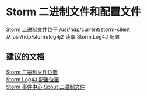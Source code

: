 <properties
    pageTitle="Storm binaries and configuration files"
    description="Storm 二进制文件和配置文件"
    service="microsoft.hdinsight"
    resource="clusters"
    authors="bharathsreenivas"
    displayOrder="16"
    selfHelpType="resource"
    supportTopicIds="32511221"
    resourceTags=""
    productPesIds="15078"
    cloudEnvironments="public"
/>


# Storm 二进制文件和配置文件
<a id="storm-binaries-and-configuration-files" class="xliff"></a>
Storm 二进制文件位于 /usr/hdp/current/storm-client <br>
从 usr/hdp/storm/log4j2 读取 Storm Log4J 配置

## **建议的文档**
<a id="recommended-documents" class="xliff"></a>
[Storm 二进制文件位置](https://hdinsight.github.io/storm/storm-binaries-location.html)<br>
[Storm Log4J 配置位置](https://hdinsight.github.io/storm/storm-log4j-configuration.html)<br>
[Storm 事件中心 Spout 二进制文件](https://hdinsight.github.io/storm/storm-eventhub-spout-landing.html)<br>

